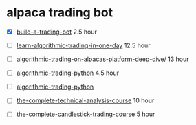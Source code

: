 # alpaca trading bot

- [x] [build-a-trading-bot](https://www.udemy.com/course/build-a-trading-bot) 2.5 hour

- [ ] [learn-algorithmic-trading-in-one-day](https://www.udemy.com/course/learn-algorithmic-trading-in-one-day) 12.5 hour

- [ ] [algorithmic-trading-on-alpacas-platform-deep-dive/](https://www.udemy.com/course/algorithmic-trading-on-alpacas-platform-deep-dive) 13 hour

- [ ] [algorithmic-trading-python](https://www.youtube.com/watch?v=xfzGZB4HhEE) 4.5 hour
- [ ] [algorithmic-trading-python](https://github.com/nickmccullum/algorithmic-trading-python)

- [ ] [the-complete-technical-analysis-course](https://www.udemy.com/course/the-complete-technical-analysis-course/) 10 hour 
- [ ] [the-complete-candlestick-trading-course](https://www.udemy.com/course/the-complete-candlestick-trading-course/) 5 hour
